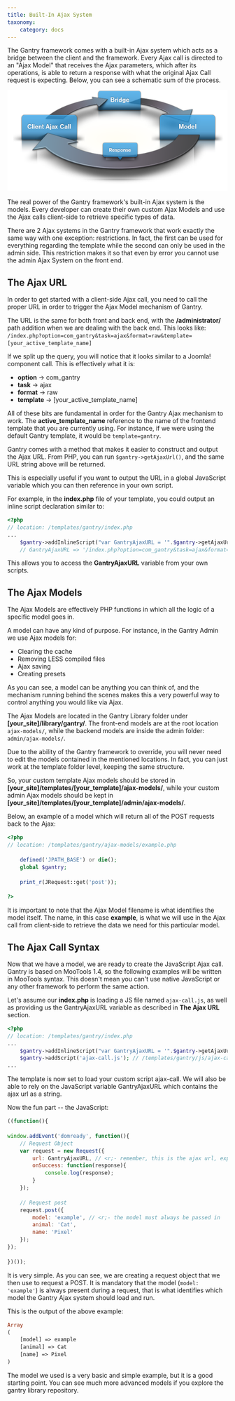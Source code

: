 ```yaml
---
title: Built-In Ajax System
taxonomy:
    category: docs
---
```


The Gantry framework comes with a built-in Ajax system which acts as a bridge between the client and the framework. Every Ajax call is directed to an "Ajax Model" that receives the Ajax parameters, which after its operations, is able to return a response with what the original Ajax Call request is expecting. Below, you can see a schematic sum of the process.

![](ajax-system-chart.png)

The real power of the Gantry framework's built-in Ajax system is the models. Every developer can create their own custom Ajax Models and use the Ajax calls client-side to retrieve specific types of data.

There are 2 Ajax systems in the Gantry framework that work exactly the same way with one exception: restrictions. In fact, the first can be used for everything regarding the template while the second can only be used in the admin side. This restriction makes it so that even by error you cannot use the admin Ajax System on the front end.


The Ajax URL
------------
In order to get started with a client-side Ajax call, you need to call the proper URL in order to trigger the Ajax Model mechanism of Gantry.

The URL is the same for both front and back end, with the **/administrator/** path addition when we are dealing with the back end. This looks like: `/index.php?option=com_gantry&task=ajax&format=raw&template=[your_active_template_name]`

If we split up the query, you will notice that it looks similar to a Joomla! component call. This is effectively what it is:

* __option__ → com_gantry
* __task__ → ajax
* __format__ → raw
* __template__ → [your_active_template_name]

All of these bits are fundamental in order for the Gantry Ajax mechanism to work. The **active_template_name** reference to the name of the frontend template that you are currently using. For instance, if we were using the default Gantry template, it would be `template=gantry`.

Gantry comes with a method that makes it easier to construct and output the Ajax URL. From PHP, you can run `$gantry->getAjaxUrl()`, and the same URL string above will be returned.

This is especially useful if you want to output the URL in a global JavaScript variable which you can then reference in your own script.

For example, in the **index.php** file of your template, you could output an inline script declaration similar to:

```php
<?php
// location: /templates/gantry/index.php
...
    $gantry->addInlineScript("var GantryAjaxURL = '".$gantry->getAjaxUrl()."';");
    // GantryAjaxURL => '/index.php?option=com_gantry&task=ajax&format=raw&template=gantry'
```

This allows you to access the **GantryAjaxURL** variable from your own scripts.


The Ajax Models
---------------
The Ajax Models are effectively PHP functions in which all the logic of a specific model goes in.

A model can have any kind of purpose. For instance, in the Gantry Admin we use Ajax models for:

* Clearing the cache
* Removing LESS compiled files
* Ajax saving
* Creating presets

As you can see, a model can be anything you can think of, and the mechanism running behind the scenes makes this a very powerful way to control anything you would like via Ajax.

The Ajax Models are located in the Gantry Library folder under **[your_site]/library/gantry/**. The front-end models are at the root location `ajax-models/`, while the backend models are inside the admin folder: `admin/ajax-models/`.

Due to the ability of the Gantry framework to override, you will never need to edit the models contained in the mentioned locations. In fact, you can just work at the template folder level, keeping the same structure.

So, your custom template Ajax models should be stored in **[your_site]/templates/[your_template]/ajax-models/**, while your custom admin Ajax models should be kept in **[your_site]/templates/[your_template]/admin/ajax-models/**.

Below, an example of a model which will return all of the POST requests back to the Ajax:

```php
<?php
// location: /templates/gantry/ajax-models/example.php

    defined('JPATH_BASE') or die();
    global $gantry;

    print_r(JRequest::get('post'));

?>
```

It is important to note that the Ajax Model filename is what identifies the model itself. The name, in this case **example**, is what we will use in the Ajax call from client-side to retrieve the data we need for this particular model.


The Ajax Call Syntax
--------------------
Now that we have a model, we are ready to create the JavaScript Ajax call. Gantry is based on MooTools 1.4, so the following examples will be written in MooTools syntax. This doesn't mean you can't use native JavaScript or any other framework to perform the same action.

Let's assume our **index.php** is loading a JS file named `ajax-call.js`, as well as providing us the GantryAjaxURL variable as described in **The Ajax URL** section.

```php
<?php
// location: /templates/gantry/index.php
...
    $gantry->addInlineScript("var GantryAjaxURL = '".$gantry->getAjaxUrl()."';");
    $gantry->addScript('ajax-call.js'); // /templates/gantry/js/ajax-call.js
...
```

The template is now set to load your custom script ajax-call. We will also be able to rely on the JavaScript variable GantryAjaxURL which contains the ajax url as a string.

Now the fun part -- the JavaScript:

```javascript
((function(){

window.addEvent('domready', function(){
    // Request Object
    var request = new Request({
        url: GantryAjaxURL, // <r;- remember, this is the ajax url, explained in The Ajax URL section.
        onSuccess: function(response){
            console.log(response);
        }
    });

    // Request post
    request.post({
        model: 'example', // <r;- the model must always be passed in
        animal: 'Cat',
        name: 'Pixel'
    });
});

})());
```

It is very simple. As you can see, we are creating a request object that we then use to request a POST. It is mandatory that the model (`model: 'example'`) is always present during a request, that is what identifies which model the Gantry Ajax system should load and run.

This is the output of the above example:

```php
Array
(
    [model] => example
    [animal] => Cat
    [name] => Pixel
)
```

The model we used is a very basic and simple example, but it is a good starting point. You can see much more advanced models if you explore the gantry library repository.
